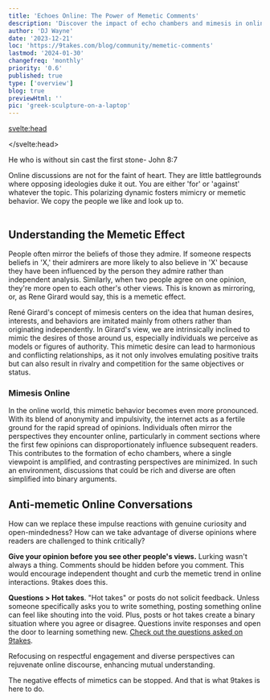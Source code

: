 ```yaml
---
title: 'Echoes Online: The Power of Memetic Comments'
description: 'Discover the impact of echo chambers and mimesis in online comments, analyzing how digital discourse shapes social perceptions.'
author: 'DJ Wayne'
date: '2023-12-21'
loc: 'https://9takes.com/blog/community/memetic-comments'
lastmod: '2024-01-30'
changefreq: 'monthly'
priority: '0.6'
published: true
type: ['overview']
blog: true
previewHtml: ''
pic: 'greek-sculpture-on-a-laptop'
---
```


<!-- steal like an artist there is nothing new under the sun -->

<svelte:head>

</svelte:head>

<script>
	import  PopCard  from "../../lib/components/atoms/PopCard.svelte";
</script>

<p class="firstLetter">He who is without sin cast the first stone- John 8:7<p>

Online discussions are not for the faint of heart. They are little battlegrounds where opposing ideologies duke it out. You are either 'for' or 'against' whatever the topic. This polarizing dynamic fosters mimicry or memetic behavior. We copy the people we like and look up to.

<div
  style="display: flex;
    justify-content: center;
  margin: 1rem 0;"
>
 <PopCard
    image={`/blogs/greek-sculpture-on-a-laptop.webp`}
    showIcon={false}
    tint={false}
    displayText=""
    altText="a Greek statue on his laptop reading the comments"
    subtext=""
  />

</div>

<!-- breaking the memetic hold, say something nice about someone you disagree with -->

<!-- Maybe someone we like supports X, so we  -->

 <!-- or conflict rather than constructive conversations. Comments on forums often turn memetic. They spread fast, fueling anger and hostility in digital realms. A key factor here is seeing others' comments before adding our own. This post explores how this visibility shapes our responses, often limiting diverse perspectives in online debates. -->

## Understanding the Memetic Effect

People often mirror the beliefs of those they admire. If someone respects beliefs in 'X,' their admirers are more likely to also believe in 'X' because they have been influenced by the person they admire rather than independent analysis. Similarly, when two people agree on one opinion, they're more open to each other's other views. This is known as mirroring, or, as Rene Girard would say, this is a memetic effect.

René Girard's concept of mimesis centers on the idea that human desires, interests, and behaviors are imitated mainly from others rather than originating independently. In Girard's view, we are intrinsically inclined to mimic the desires of those around us, especially individuals we perceive as models or figures of authority. This mimetic desire can lead to harmonious and conflicting relationships, as it not only involves emulating positive traits but can also result in rivalry and competition for the same objectives or status.

### Mimesis Online

In the online world, this mimetic behavior becomes even more pronounced. With its blend of anonymity and impulsivity, the internet acts as a fertile ground for the rapid spread of opinions. Individuals often mirror the perspectives they encounter online, particularly in comment sections where the first few opinions can disproportionately influence subsequent readers. This contributes to the formation of echo chambers, where a single viewpoint is amplified, and contrasting perspectives are minimized. In such an environment, discussions that could be rich and diverse are often simplified into binary arguments.

<!-- To counteract this trend, it's crucial to foster a culture that values diverse opinions and encourages critical thinking, moving beyond the initial reactions that are so easily mimicked online. -->

<!-- ## René Girard and Online Echo Chambers

The term 'memetic' comes from René Girard's memetic theory. It suggests that our desires and behaviors are often copied from others, leading to rivalry and conflict. Furthermore, we are often unaware of what or whom we are copying. This theory can be seen in online forums. Comments often imitate popular or provocative opinions, creating similar responses. People are not saying original and authentic things. They are copying the opinions of the people they want to imitate.

This only compounds when a person can see other people's comments. Rather than participating in the conversation, they choose who they want to imitate and who they want to be against. -->

## Anti-memetic Online Conversations

How can we replace these impulse reactions with genuine curiosity and open-mindedness? How can we take advantage of diverse opinions where readers are challenged to think critically?

**Give your opinion before you see other people's views.** Lurking wasn't always a thing. Comments should be hidden before you comment. This would encourage independent thought and curb the memetic trend in online interactions. 9takes does this.

**Questions > Hot takes**. "Hot takes" or posts do not solicit feedback. Unless someone specifically asks you to write something, posting something online can feel like shouting into the void. Plus, posts or hot takes create a binary situation where you agree or disagree. Questions invite responses and open the door to learning something new. [Check out the questions asked on 9takes](/questions).

Refocusing on respectful engagement and diverse perspectives can rejuvenate online discourse, enhancing mutual understanding.

The negative effects of mimetics can be stopped. And that is what 9takes is here to do.

<script type="application/ld+json">
{
  "@context": "http://schema.org",
  "@graph": [
    {
      "@type": "Article",
      "articleBody": "This article discusses the 'echo chamber' effect in online discussions, highlighting how comments often turn memetic, fostering polarization. It explores René Girard's memetic theory, suggesting our behaviors and desires are often imitated, leading to conflict. The article also suggests methods to foster healthier online conversations.",
      "creator": {
        "@type": "Person",
        "name": "DJ Wayne",
        "sameAs": ["https://www.instagram.com/djwayne3/", "https://www.youtube.com/@djwayne3", "https://www.linkedin.com/in/davidtwayne/", "https://twitter.com/djwayne3"
        ]
      },
      "author": {
        "@type": "Person",
        "name": "DJ Wayne",
        "sameAs": [
          "https://www.instagram.com/djwayne3/",
          "https://www.youtube.com/@djwayne3",
          "https://www.linkedin.com/in/davidtwayne/",
          "https://twitter.com/djwayne3"
        ]
      },
      "dateModified": {
        "@type": "Date",
        "@value": "2024-01-30"
      },
      "datePublished": {
        "@type": "Date",
        "@value": "2023-12-21"
      },
      "description": "Discover the impact of echo chambers and mimesis in online comments, analyzing how digital discourse shapes social perceptions.",
      "headline": "The Echo Chamber Effect: How Online Comments Shape Our Views",
      "image": {
        "@type": "ImageObject",
        "height": 900,
        "url": "https://9takes.com/blogs/greek-sculpture-on-a-laptop.webp",
        "width": 900
      },
      "mainEntityOfPage": {
        "@id": "https://9takes.com/blog/community/memetic-comments",
        "@type": "WebPage"
      },
      "publisher": {
        "@type": "Organization",
        "sameAs": [
          "https://www.instagram.com/9takesdotcom/",
          "https://twitter.com/9takesdotcom"
        ],
        "logo": {
          "@type": "ImageObject",
          "url": "https://9takes.com/brand/darkRubix.png"
        },
        "name": "9takes"
      },
       "about": [
        {
            "@type": "Thing",
            "name": "Memetics",
            "description": "Memetics is the study of information and culture based on an analogy with Darwinian evolution. Proponents of memetics as evolutionary culture describe it as an approach of cultural information transfer",
            "SameAs": [
                "https://www.wikidata.org/wiki/Q23399",
                "http://en.wikipedia.org/wiki/Memetics"
            ]
        }
    ],
    "mentions": [
        {
            "@type": "Thing",
            "name": "Ren\u00e9 Girard",
            "description": "Rene Noel Theophile Girard (; French: [ZiRaR]; 25 December 1923 - 4 November 2015) was a French polymath historian literary critic and philosopher of social science whose work belongs to the tradition of philosophical anthropology. Girard was the author of nearly thirty books with his writings spanning many academic domains",
            "SameAs": [
                "https://www.wikidata.org/wiki/Q129228",
                "http://en.wikipedia.org/wiki/Ren\u00e9_Girard"
            ]
        },
        {
            "@type": "Thing",
            "name": "Internet forum",
            "description": "An Internet forum or message board is an online discussion site where people can hold conversations in the form of posted messages. They differ from chat rooms in that messages are often longer than one line of text and are at least temporarily archived",
            "SameAs": [
                "https://www.wikidata.org/wiki/Q168210",
                "http://en.wikipedia.org/wiki/Internet_forum"
            ]
        },
        {
            "@type": "Thing",
            "name": "Echo chamber (media)",
            "description": "In news media and social media an echo chamber is an environment or ecosystem in which participants encounter beliefs that amplify or reinforce their preexisting beliefs by communication and repetition inside a closed system and insulated from rebuttal. An echo chamber circulates existing views without encountering opposing views potentially resulting in confirmation bias",
            "SameAs": [
                "https://www.wikidata.org/wiki/Q3334446",
                "http://en.wikipedia.org/wiki/Echo_chamber_(media)"
            ]
        },
        {
            "@type": "Thing",
            "name": "Mimesis",
            "description": "Mimesis (; Ancient Greek: mimesis mimesis) is a term used in literary criticism and philosophy that carries a wide range of meanings including imitatio imitation nonsensuous similarity receptivity representation mimicry the act of expression the act of resembling and the presentation of the self. The original Ancient Greek term mimesis (mimesis) derives from mimeisthai (mimeisthai 'to imitate') itself coming from mimos (mimos 'imitator actor')",
            "SameAs": [
                "https://www.wikidata.org/wiki/Q468427",
                "http://en.wikipedia.org/wiki/Mimesis"
            ]
        }
    ]
    },
    {
      "@type": "FAQPage",
      "mainEntity": [
        {
          "@type": "Question",
          "acceptedAnswer": {
            "@type": "Answer",
            "text": "The echo chamber effect refers to the phenomenon where people in online forums and discussions tend to echo similar opinions, leading to a lack of diverse perspectives and fostering polarization."
          },
          "name": "What is the echo chamber effect in online conversations?"
        },
        {
          "@type": "Question",
          "acceptedAnswer": {
            "@type": "Answer",
            "text": "Memetics, derived from René Girard's theory, is the concept that our desires and behaviors are often imitated from others, leading to rivalry and conflict, particularly in online forums."
          },
          "name": "What is memetics in the context of online conversations?"
        },
        {
          "@type": "Question",
          "acceptedAnswer": {
            "@type": "Answer",
            "text": "Fostering healthier online conversations involves prompting users to reflect on their views before seeing others' comments, focusing on respectful engagement, and encouraging the exploration of diverse perspectives."
          },
          "name": "How can healthier online conversations be fostered?"
        }
      ]
    }
  ]
}

</script>

<style lang="scss">
</style>

